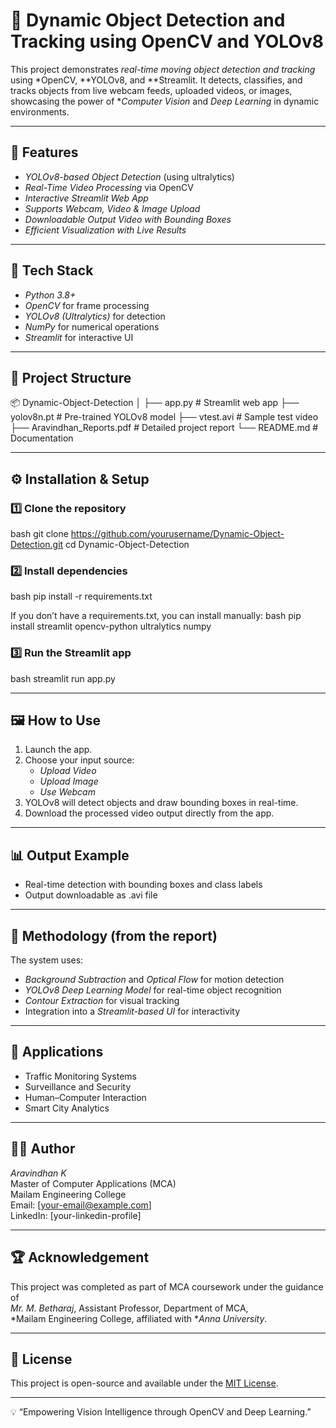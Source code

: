 # 🎯 Dynamic Object Detection and Tracking using OpenCV and YOLOv8

This project demonstrates *real-time moving object detection and tracking* using *OpenCV, **YOLOv8, and **Streamlit. It detects, classifies, and tracks objects from live webcam feeds, uploaded videos, or images, showcasing the power of **Computer Vision* and *Deep Learning* in dynamic environments.

---

## 🚀 Features
- *YOLOv8-based Object Detection* (using ultralytics)
- *Real-Time Video Processing* via OpenCV
- *Interactive Streamlit Web App*
- *Supports Webcam, Video & Image Upload*
- *Downloadable Output Video with Bounding Boxes*
- *Efficient Visualization with Live Results*

---

## 🧠 Tech Stack
- *Python 3.8+*
- *OpenCV* for frame processing  
- *YOLOv8 (Ultralytics)* for detection  
- *NumPy* for numerical operations  
- *Streamlit* for interactive UI

---

## 🧩 Project Structure

📦 Dynamic-Object-Detection
│
├── app.py                 # Streamlit web app
├── yolov8n.pt             # Pre-trained YOLOv8 model
├── vtest.avi              # Sample test video
├── Aravindhan_Reports.pdf # Detailed project report
└── README.md              # Documentation


---

## ⚙ Installation & Setup

### 1️⃣ Clone the repository
bash
git clone https://github.com/yourusername/Dynamic-Object-Detection.git
cd Dynamic-Object-Detection


### 2️⃣ Install dependencies
bash
pip install -r requirements.txt

If you don’t have a requirements.txt, you can install manually:
bash
pip install streamlit opencv-python ultralytics numpy


### 3️⃣ Run the Streamlit app
bash
streamlit run app.py


---

## 🖼 How to Use
1. Launch the app.  
2. Choose your input source:
   - *Upload Video*
   - *Upload Image*
   - *Use Webcam*
3. YOLOv8 will detect objects and draw bounding boxes in real-time.  
4. Download the processed video output directly from the app.

---

## 📊 Output Example
- Real-time detection with bounding boxes and class labels  
- Output downloadable as .avi file  

---

## 🧩 Methodology (from the report)
The system uses:
- *Background Subtraction* and *Optical Flow* for motion detection  
- *YOLOv8 Deep Learning Model* for real-time object recognition  
- *Contour Extraction* for visual tracking  
- Integration into a *Streamlit-based UI* for interactivity  

---

## 🧾 Applications
- Traffic Monitoring Systems  
- Surveillance and Security  
- Human–Computer Interaction  
- Smart City Analytics  

---

## 🧑‍💻 Author
*Aravindhan K*  
Master of Computer Applications (MCA)  
Mailam Engineering College  
Email: [your-email@example.com]  
LinkedIn: [your-linkedin-profile]

---

## 🏆 Acknowledgement
This project was completed as part of MCA coursework under the guidance of  
*Mr. M. Betharaj*, Assistant Professor, Department of MCA,  
*Mailam Engineering College, affiliated with **Anna University*.

---

## 📄 License
This project is open-source and available under the [MIT License](LICENSE).

---

💡 “Empowering Vision Intelligence through OpenCV and Deep Learning.”
